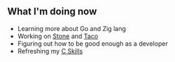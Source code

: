<h2>What I'm doing now</h2>

- Learning more about Go and Zig lang
- Working on [Stone](https://github.com/barelyhuman/stone) and [Taco](https://tacotasks.co)
- Figuring out how to be good enough as a developer
- Refreshing my [C Skills](https://en.wikibooks.org/wiki/C_Programming)
